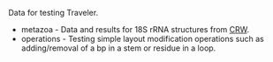 Data for testing Traveler.

* metazoa     - Data and results for 18S rRNA structures from [CRW](http://www.rna.icmb.utexas.edu/).
* operations  - Testing simple layout modification operations such as adding/removal of a bp in a stem or residue in a loop.
